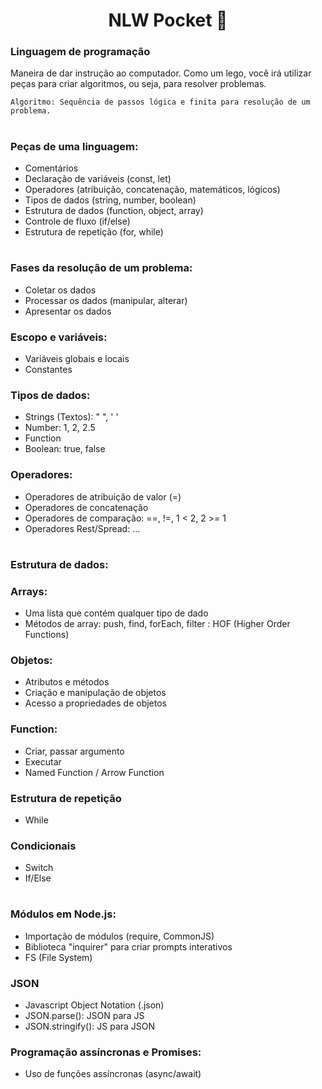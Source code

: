 <h1 align="center"> NLW Pocket 🚀 </h1>

### Linguagem de programação

Maneira de dar instrução ao computador.
Como um lego, você irá utilizar peças para criar algoritmos, ou seja, para resolver problemas.

    Algoritmo: Sequência de passos lógica e finita para resolução de um problema.

#

### Peças de uma linguagem:

- Comentários
- Declaração de variáveis (const, let)
- Operadores (atribuição, concatenação, matemáticos, lógicos)
- Tipos de dados (string, number, boolean)
- Estrutura de dados (function, object, array)
- Controle de fluxo (if/else)
- Estrutura de repetição (for, while)

#

### Fases da resolução de um problema:

- Coletar os dados
- Processar os dados (manipular, alterar)
- Apresentar os dados

### Escopo e variáveis:

- Variáveis globais e locais
- Constantes

### Tipos de dados:

- Strings (Textos): " ", ' '
- Number: 1, 2, 2.5
- Function
- Boolean: true, false

### Operadores:

- Operadores de atribuição de valor (=)
- Operadores de concatenação
- Operadores de comparação: ==, !=, 1 < 2, 2 >= 1
- Operadores Rest/Spread: ...

#

### Estrutura de dados:

### Arrays:

- Uma lista que contém qualquer tipo de dado
- Métodos de array: push, find, forEach, filter : HOF (Higher Order Functions)

### Objetos:

- Atributos e métodos
- Criação e manipulação de objetos
- Acesso a propriedades de objetos

### Function:

- Criar, passar argumento
- Executar
- Named Function / Arrow Function

### Estrutura de repetição

- While

### Condicionais

- Switch
- If/Else

#

### Módulos em Node.js:

- Importação de módulos (require, CommonJS)
- Biblioteca "inquirer" para criar prompts interativos
- FS (File System)

### JSON

- Javascript Object Notation (.json)
- JSON.parse(): JSON para JS
- JSON.stringify(): JS para JSON

### Programação assíncronas e Promises:

- Uso de funções assíncronas (async/await)
